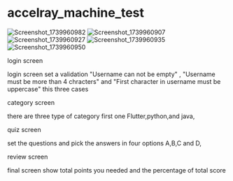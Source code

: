 # accelray_machine_test

![Screenshot_1739960982](https://github.com/user-attachments/assets/f1827dcf-e4f2-477b-a970-ee99328594ce)
![Screenshot_1739960907](https://github.com/user-attachments/assets/c003dc97-69aa-4596-97fd-3d6b2500816b)
![Screenshot_1739960927](https://github.com/user-attachments/assets/1ae1aa7a-99f6-476d-8a37-3230442fc572)
![Screenshot_1739960935](https://github.com/user-attachments/assets/06d33803-391e-4d50-a4dc-4d3c0902c553)
![Screenshot_1739960950](https://github.com/user-attachments/assets/37dbe1b6-e3b9-4e7b-9fe5-338d067b0dcd)




login screen 

login screen set a validation "Username can not be empty" , "Username must be more than 4 chracters" and "First character in username must be uppercase" this three cases

category screen

there are three type of category first one Flutter,python,and java,

quiz screen

set the questions and pick the answers in four options A,B,C and D,


review screen

final screen show total points you needed and the percentage of total score 


